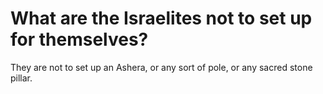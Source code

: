 # What are the Israelites not to set up for themselves?

They are not to set up an Ashera, or any sort of pole, or any sacred stone pillar.
